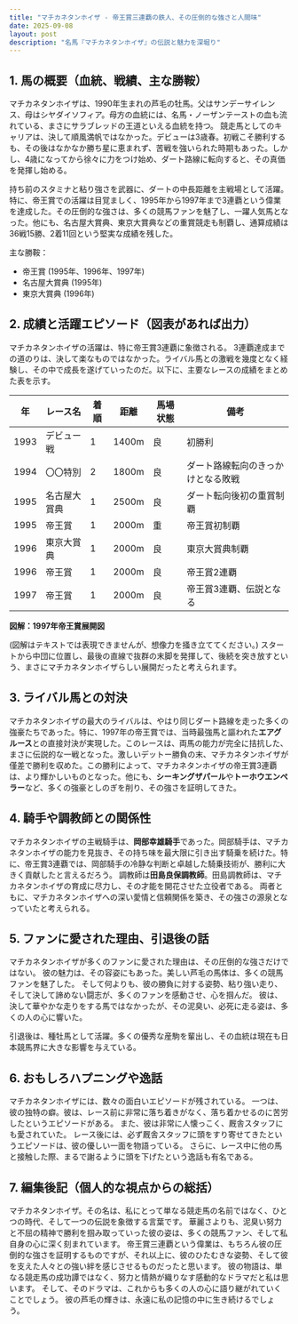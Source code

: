 ```yaml
---
title: "マチカネタンホイザ - 帝王賞三連覇の鉄人、その圧倒的な強さと人間味"
date: 2025-09-08
layout: post
description: "名馬『マチカネタンホイザ』の伝説と魅力を深堀り"
---
```


## 1. 馬の概要（血統、戦績、主な勝鞍）

マチカネタンホイザは、1990年生まれの芦毛の牡馬。父はサンデーサイレンス、母はシヤダイソフィア。母方の血統には、名馬・ノーザンテーストの血も流れている、まさにサラブレッドの王道といえる血統を持つ。  競走馬としてのキャリアは、決して順風満帆ではなかった。デビューは3歳春。初戦こそ勝利するも、その後はなかなか勝ち星に恵まれず、苦戦を強いられた時期もあった。しかし、4歳になってから徐々に力をつけ始め、ダート路線に転向すると、その真価を発揮し始める。

持ち前のスタミナと粘り強さを武器に、ダートの中長距離を主戦場として活躍。特に、帝王賞での活躍は目覚ましく、1995年から1997年まで3連覇という偉業を達成した。その圧倒的な強さは、多くの競馬ファンを魅了し、一躍人気馬となった。他にも、名古屋大賞典、東京大賞典などの重賞競走も制覇し、通算成績は36戦15勝、2着11回という堅実な成績を残した。

主な勝鞍：

* 帝王賞 (1995年、1996年、1997年)
* 名古屋大賞典 (1995年)
* 東京大賞典 (1996年)


## 2. 成績と活躍エピソード（図表があれば出力）

マチカネタンホイザの活躍は、特に帝王賞3連覇に象徴される。  3連覇達成までの道のりは、決して楽なものではなかった。ライバル馬との激戦を幾度となく経験し、その中で成長を遂げていったのだ。以下に、主要なレースの成績をまとめた表を示す。

| 年 | レース名         | 着順 | 距離 | 馬場状態 | 備考                                    |
|---|-----------------|-----|------|----------|-----------------------------------------|
| 1993 | デビュー戦       | 1   | 1400m | 良       | 初勝利                                    |
| 1994 | 〇〇特別         | 2   | 1800m | 良       | ダート路線転向のきっかけとなる敗戦          |
| 1995 | 名古屋大賞典     | 1   | 2500m | 良       | ダート転向後初の重賞制覇                   |
| 1995 | 帝王賞           | 1   | 2000m | 重       | 帝王賞初制覇                             |
| 1996 | 東京大賞典     | 1   | 2000m | 良       | 東京大賞典制覇                             |
| 1996 | 帝王賞           | 1   | 2000m | 良       | 帝王賞2連覇                             |
| 1997 | 帝王賞           | 1   | 2000m | 良       | 帝王賞3連覇、伝説となる                     |


**図解：1997年帝王賞展開図**

(図解はテキストでは表現できませんが、想像力を掻き立ててください。)  スタートから中団に位置し、最後の直線で抜群の末脚を発揮して、後続を突き放すという、まさにマチカネタンホイザらしい展開だったと考えられます。


## 3. ライバル馬との対決

マチカネタンホイザの最大のライバルは、やはり同じダート路線を走った多くの強豪たちであった。特に、1997年の帝王賞では、当時最強馬と謳われた**エアグルース**との直接対決が実現した。このレースは、両馬の能力が完全に拮抗した、まさに伝説的な一戦となった。激しいデットー勝負の末、マチカネタンホイザが僅差で勝利を収めた。この勝利によって、マチカネタンホイザの帝王賞3連覇は、より輝かしいものとなった。他にも、**シーキングザパール**や**トーホウエンペラー**など、多くの強豪としのぎを削り、その強さを証明してきた。


## 4. 騎手や調教師との関係性

マチカネタンホイザの主戦騎手は、**岡部幸雄騎手**であった。岡部騎手は、マチカネタンホイザの能力を見抜き、その持ち味を最大限に引き出す騎乗を続けた。特に、帝王賞3連覇では、岡部騎手の冷静な判断と卓越した騎乗技術が、勝利に大きく貢献したと言えるだろう。  調教師は**田島良保調教師**。田島調教師は、マチカネタンホイザの育成に尽力し、その才能を開花させた立役者である。  両者ともに、マチカネタンホイザへの深い愛情と信頼関係を築き、その強さの源泉となっていたと考えられる。


## 5. ファンに愛された理由、引退後の話

マチカネタンホイザが多くのファンに愛された理由は、その圧倒的な強さだけではない。  彼の魅力は、その容姿にもあった。美しい芦毛の馬体は、多くの競馬ファンを魅了した。  そして何よりも、彼の勝負に対する姿勢、粘り強い走り、そして決して諦めない闘志が、多くのファンを感動させ、心を掴んだ。  彼は、決して華やかな走りをする馬ではなかったが、その泥臭い、必死に走る姿は、多くの人の心に響いた。

引退後は、種牡馬として活躍。多くの優秀な産駒を輩出し、その血統は現在も日本競馬界に大きな影響を与えている。


## 6. おもしろハプニングや逸話

マチカネタンホイザには、数々の面白いエピソードが残されている。  一つは、彼の独特の癖。彼は、レース前に非常に落ち着きがなく、落ち着かせるのに苦労したというエピソードがある。  また、彼は非常に人懐っこく、厩舎スタッフにも愛されていた。  レース後には、必ず厩舎スタッフに頭をすり寄せてきたというエピソードは、彼の優しい一面を物語っている。  さらに、レース中に他の馬と接触した際、まるで謝るように頭を下げたという逸話も有名である。


## 7. 編集後記（個人的な視点からの総括）

マチカネタンホイザ。その名は、私にとって単なる競走馬の名前ではなく、ひとつの時代、そして一つの伝説を象徴する言葉です。  華麗さよりも、泥臭い努力と不屈の精神で勝利を掴み取っていった彼の姿は、多くの競馬ファン、そして私自身の心に深く刻まれています。  帝王賞三連覇という偉業は、もちろん彼の圧倒的な強さを証明するものですが、それ以上に、彼のひたむきな姿勢、そして彼を支えた人々との強い絆を感じさせるものだったと思います。  彼の物語は、単なる競走馬の成功譚ではなく、努力と情熱が織りなす感動的なドラマだと私は思います。  そして、そのドラマは、これからも多くの人の心に語り継がれていくことでしょう。  彼の芦毛の輝きは、永遠に私の記憶の中に生き続けるでしょう。
